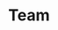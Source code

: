 <script setup>
import { VPTeamMembers } from 'vitepress/theme'

const members = [
  {
    avatar: 'https://www.github.com/adrianthedev.png',
    name: 'Adrian Marin',
    title: 'Author',
    links: [
      { icon: 'github', link: 'https://github.com/adrianthedev' },
      { icon: 'twitter', link: 'https://twitter.com/adrianthedev' },
      { icon: 'linkedin', link: 'https://www.linkedin.com/in/adrianthedev/' }
    ]
  },
  {
    avatar: 'https://www.github.com/Paul-Bob.png',
    name: 'Paul Bob',
    title: 'CTO & CGO (Chief GIF Officer)',
    links: [
      { icon: 'github', link: 'https://github.com/Paul-Bob' },
      { icon: 'twitter', link: 'https://twitter.com/paul_ionut_bob' },
    ]
  },
]
</script>

# Team

<VPTeamMembers size="large" :members="members" />
